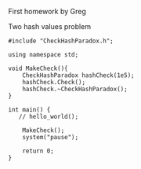 First homework by Greg

Two hash values problem

```
#include "CheckHashParadox.h";

using namespace std;

void MakeCheck(){
    CheckHashParadox hashCheck(1e5);
    hashCheck.Check();
    hashCheck.~CheckHashParadox();
}

int main() {
   // hello_world();

    MakeCheck();
    system("pause");
	
    return 0;
}
```
